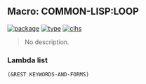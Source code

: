 ## Macro: COMMON-LISP:LOOP
[![package](https://img.shields.io/badge/Package-COMMON--LISP-5f9ea0.svg?style=social&colorA=999999)](../) [![type](https://img.shields.io/badge/Type-Macro-5f9ea0.svg?style=social&colorA=999999)](../#macro) [![clhs](https://img.shields.io/badge/CLHS-LOOP-5f9ea0.svg?style=social&colorA=999999)](http://www.lispworks.com/documentation/HyperSpec/Body/m_loop.htm) 

> No description.

### Lambda list
```
(&REST KEYWORDS-AND-FORMS)
```
